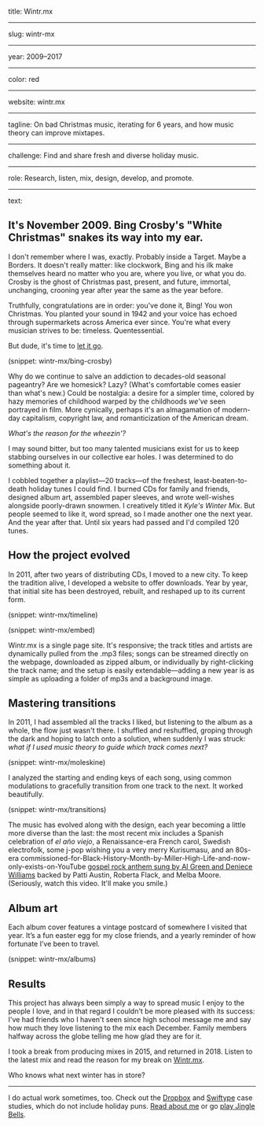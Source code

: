 title: Wintr.mx

----

slug: wintr-mx

----

year: 2009–2017

----

color: red

----

website: wintr.mx

----

tagline: On bad Christmas music, iterating for 6 years, and how music theory can improve mixtapes.

----

challenge: Find and share fresh and diverse holiday music.

----

role: Research, listen, mix, design, develop, and promote.

----

text:

## It's November 2009. Bing&nbsp;Crosby's "White Christmas" snakes its way into my&nbsp;ear.

I don't remember where I was, exactly. Probably inside a Target. Maybe a Borders. It doesn't really matter: like clockwork, Bing and his ilk make themselves heard no matter who you are, where you live, or what you do. Crosby is the ghost of Christmas past, present, and future, immortal, unchanging, crooning year after year the same as the year before.

Truthfully, congratulations are in order: you've done it, Bing! You won Christmas. You planted your sound in 1942 and your voice has echoed through supermarkets across America ever since. You're what every musician strives to be: timeless. Quentessential.

But dude, it's time to [let it go](https://www.youtube.com/watch?v=moSFlvxnbgk).

(snippet: wintr-mx/bing-crosby)

Why do we continue to salve an addiction to decades-old seasonal pageantry? Are we homesick? Lazy? (What's comfortable comes easier than what's new.) Could be nostalgia: a desire for a simpler time, colored by hazy memories of childhood warped by the childhoods *we've* seen portrayed in film. More cynically, perhaps it's an almagamation of modern-day capitalism, copyright law, and romanticization of the American dream.

*What's the reason for the wheezin'?*

I may sound bitter, but too many talented musicians exist for us to keep stabbing ourselves in our collective ear holes. I was determined to do something about it.

I cobbled together a playlist—20 tracks—of the freshest, least-beaten-to-death holiday tunes I could find. I burned <span class="uppercase">CD</span>s for family and friends, designed album art, assembled paper sleeves, and wrote well-wishes alongside poorly-drawn snowmen. I creatively titled it *Kyle's Winter Mix*. But people seemed to like it, word spread, so I made another one the next year. And the year after that. Until six years had passed and I'd compiled 120 tunes. 

## How the project&nbsp;evolved

In 2011, after two years of distributing <span class="uppercase">CD</span>s, I moved to a new city. To keep the tradition alive, I developed a website to offer downloads. Year by year, that initial site has been destroyed, rebuilt, and reshaped up to its current form.

(snippet: wintr-mx/timeline)

(snippet: wintr-mx/embed)

Wintr.mx is a single page site. It's responsive; the track titles and artists are dynamically pulled from the .mp3 files; songs can be streamed directly on the webpage, downloaded as zipped album, or individually by right-clicking the track name; and the setup is easily extendable—adding a new year is as simple as uploading a folder of mp3s and a background image.

## Mastering transitions

In 2011, I had assembled all the tracks I liked, but listening to the album as a whole, the flow just wasn't there. I shuffled and reshuffled, groping through the dark and hoping to latch onto a solution, when suddenly I was struck: *what if I used music theory to guide which track comes next?*

(snippet: wintr-mx/moleskine)

I analyzed the starting and ending keys of each song, using common modulations to gracefully transition from one track to the next. It worked beautifully.

(snippet: wintr-mx/transitions)

The music has evolved along with the design, each year becoming a little more diverse than the last: the most recent mix includes a Spanish celebration of <em title="the old year">el año viejo</em>, a Renaissance-era French carol, Swedish electrofolk, some j-pop wishing you a very merry Kurisumasu, and an 80s-era commissioned-for-Black-History-Month-by-Miller-High-Life-and-now-only-exists-on-YouTube [gospel rock anthem sung by Al Green and Deniece Williams](https://www.youtube.com/watch?v=cwWhu8tw4nU) backed by Patti Austin, Roberta Flack, and Melba Moore. (Seriously, watch this video. It'll make you smile.)

## Album art

Each album cover features a vintage postcard of somewhere I visited that year. It’s a fun easter egg for my close friends, and a yearly reminder of how fortunate I’ve been to travel.

(snippet: wintr-mx/albums)

## Results

This project has always been simply a way to spread music I enjoy to the people I love, and in that regard I couldn't be more pleased with its success: I've had friends who I haven't seen since high school message me and say how much they love listening to the mix each December. Family members halfway across the globe telling me how glad they are for it.

I took a break from producing mixes in 2015, and returned in 2018. Listen to the latest mix and read the reason for my break on [Wintr.mx](http://wintr.mx).

Who knows what next winter has in store?

---

I do actual work sometimes, too. Check out the [Dropbox](/work/dropbox) and [Swiftype](/work/swiftype) case studies, which do not include holiday puns. [Read about me](/about) or go [play Jingle Bells](/).
